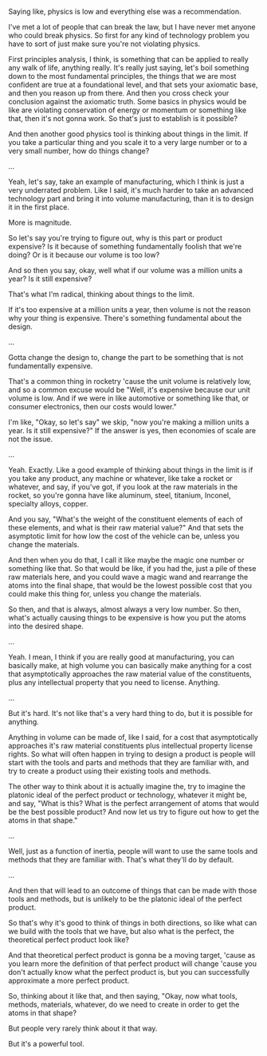 Saying like, physics is low and everything else was a recommendation.

I've met a lot of people that can break the law, but I have never met anyone who could break physics. So first for any kind of technology problem you have to sort of just make sure you're not violating physics.

First principles analysis, I think, is something that can be applied to really any walk of life, anything really. It's really just saying, let's boil something down to the most fundamental principles, the things that we are most confident are true at a foundational level, and that sets your axiomatic base, and then you reason up from there. And then you cross check your conclusion against the axiomatic truth. Some basics in physics would be like are violating conservation of energy or momentum or something like that, then it's not gonna work. So that's just to establish is it possible?

And then another good physics tool is thinking about things in the limit. If you take a particular thing and you scale it to a very large number or to a very small number, how do things change?

...

Yeah, let's say, take an example of manufacturing, which I think is just a very underrated problem. Like I said, it's much harder to take an advanced technology part and bring it into volume manufacturing, than it is to design it in the first place.

More is magnitude.

So let's say you're trying to figure out, why is this part or product expensive? Is it because of something fundamentally foolish that we're doing? Or is it because our volume is too low?

And so then you say, okay, well what if our volume was a million units a year? Is it still expensive?

That's what I'm radical, thinking about things to the limit.

If it's too expensive at a million units a year, then volume is not the reason why your thing is expensive. There's something fundamental about the design.

...

Gotta change the design to, change the part to be something that is not fundamentally expensive.

That's a common thing in rocketry 'cause the unit volume is relatively low, and so a common excuse would be "Well, it's expensive because our unit volume is low. And if we were in like automotive or something like that, or consumer electronics, then our costs would lower."

I'm like, "Okay, so let's say" we skip, "now you're making a million units a year. Is it still expensive?" If the answer is yes, then economies of scale are not the issue.

...

Yeah. Exactly. Like a good example of thinking about things in the limit is if you take any product, any machine or whatever, like take a rocket or whatever, and say, if you've got, if you look at the raw materials in the rocket, so you're gonna have like aluminum, steel, titanium, Inconel, specialty alloys, copper.

And you say, "What's the weight of the constituent elements of each of these elements, and what is their raw material value?" And that sets the asymptotic limit for how low the cost of the vehicle can be, unless you change the materials.

And then when you do that, I call it like maybe the magic one number or something like that. So that would be like, if you had the, just a pile of these raw materials here, and you could wave a magic wand and rearrange the atoms into the final shape, that would be the lowest possible cost that you could make this thing for, unless you change the materials.

So then, and that is always, almost always a very low number. So then, what's actually causing things to be expensive is how you put the atoms into the desired shape.

...

Yeah. I mean, I think if you are really good at manufacturing, you can basically make, at high volume you can basically make anything for a cost that asymptotically approaches the raw material value of the constituents, plus any intellectual property that you need to license. Anything.

...

But it's hard. It's not like that's a very hard thing to do, but it is possible for anything.

Anything in volume can be made of, like I said, for a cost that asymptotically approaches it's raw material constituents plus intellectual property license rights. So what will often happen in
trying to design a product is people will start with the tools and parts and methods that they are familiar with, and try to create a product using their existing tools and methods.

The other way to think about it is actually imagine the, try to imagine the platonic ideal of the perfect product or technology, whatever it might be, and say, "What is this? What is the perfect arrangement of atoms that would be the best possible product? And now let us try to figure out how to get the atoms in that shape."

...

Well, just as a function of inertia, people will want to use the same tools and methods that they are familiar with. That's what they'll do by default.

...

And then that will lead to an outcome of things that can be made with those tools and methods, but is unlikely to be the platonic ideal of the perfect product.

So that's why it's good to think of things in both directions, so like what can we build with the tools that we have, but also what is the perfect, the theoretical perfect product look like?

And that theoretical perfect product is gonna be a moving target, 'cause as you learn more the definition of that perfect product will change 'cause you don't actually know what the perfect product is, but you can successfully approximate a more perfect product.

So, thinking about it like that, and then saying, "Okay, now what tools, methods, materials, whatever, do we need to create in order to get the atoms in that shape?

But people very rarely think about it that way.

But it's a powerful tool.

